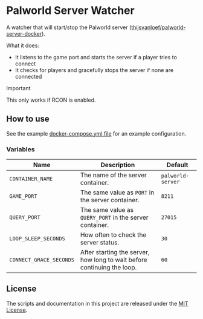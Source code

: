 # Palworld Server Watcher

A watcher that will start/stop the Palworld server ([thijsvanloef/palworld-server-docker][server]).

What it does:

* It listens to the game port and starts the server if a player tries to connect
* It checks for players and gracefully stops the server if none are connected

> [!IMPORTANT]
> This only works if RCON is enabled.

## How to use

See the example [docker-compose.yml file][docker-compose] for an example configuration.

### Variables

| Name                    | Description                                                             | Default           |
|-------------------------|-------------------------------------------------------------------------|-------------------|
| `CONTAINER_NAME`        | The name of the server container.                                       | `palworld-server` |
| `GAME_PORT`             | The same value as `PORT` in the server container.                       | `8211`            |
| `QUERY_PORT`            | The same value as `QUERY_PORT` in the server container.                 | `27015`           |
| `LOOP_SLEEP_SECONDS`    | How often to check the server status.                                   | `30`              |
| `CONNECT_GRACE_SECONDS` | After starting the server, how long to wait before continuing the loop. | `60`              |

## License

The scripts and documentation in this project are released under the [MIT License][license].

[server]: https://github.com/thijsvanloef/palworld-server-docker
[docker-compose]: docker-compose.yml.example
[license]: LICENSE.md